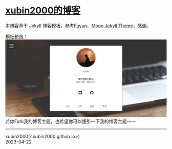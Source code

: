 [xubin2000的博客](https://xubin2000.github.io/)
=================================

本[博客](https://xubin2000.github.io/)基于 Jekyll 博客模板，参考[Fuyun](https://fuyun791.github.io)、[Moon Jekyll Theme](https://taylantatli.github.io/Moon/moon-theme/)，感谢。

模板预览：
![template preview](https://github.com/xubin2000/xubin2000.github.io/blob/68d5cbd281726d83c0be1897dae45ea45b5e9da8/assets/img/background/background01.png)  
若你Fork我的博客主题，也希望你可以援引一下我的博客主题～～  

------

xubin2000(<xubin2000.github.io>)<br>
2023-04-22

